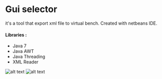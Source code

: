 # Gui selector
it's a tool that export xml file to virtual bench.
Created with netbeans IDE.

#### Libraries :
* Java 7 
* Java AWT
* Java Threading
* XML Reader



![alt text](https://i.ibb.co/p4vVJ7c/image.png)
![alt text](screenshot/demo.gif)
